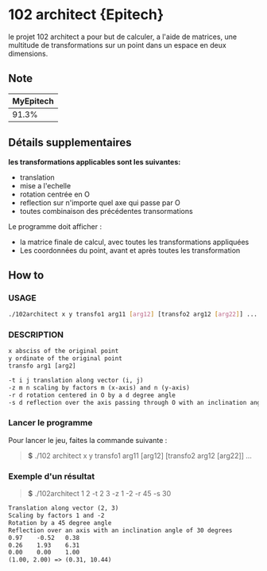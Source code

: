 # 102 architect {Epitech}

le projet 102 architect a pour but de calculer, a l'aide de matrices, une multitude de transformations sur un point dans un espace en deux dimensions.

## Note

| MyEpitech |
|--|
| 91.3% |

## Détails supplementaires

**les transformations applicables sont les suivantes:**

- translation
- mise a l'echelle
- rotation centrée en O
- reflection sur n'importe quel axe qui passe par O
- toutes combinaison des précédentes transormations

Le programme doit afficher :

- la matrice finale de calcul, avec toutes les transformations appliquées
- Les coordonnées du point, avant et après toutes les transformation

## How to

### USAGE

```bash
./102architect x y transfo1 arg11 [arg12] [transfo2 arg12 [arg22]] ...
```

### DESCRIPTION

```txt
x absciss of the original point
y ordinate of the original point
transfo arg1 [arg2]

-t i j translation along vector (i, j)
-z m n scaling by factors m (x-axis) and n (y-axis)
-r d rotation centered in O by a d degree angle
-s d reflection over the axis passing through O with an inclination angle of d degrees
```

### Lancer le programme

Pour lancer le jeu, faites la commande suivante :
> **$** ./102 architect x y transfo1 arg11 [arg12] [transfo2 arg12 [arg22]] ...

### Exemple d'un résultat

> **$**  ./102architect 1 2 -t 2 3 -z 1 -2 -r 45 -s 30

```txt
Translation along vector (2, 3)
Scaling by factors 1 and -2
Rotation by a 45 degree angle
Reflection over an axis with an inclination angle of 30 degrees
0.97    -0.52   0.38
0.26    1.93    6.31
0.00    0.00    1.00
(1.00, 2.00) => (0.31, 10.44)
```
